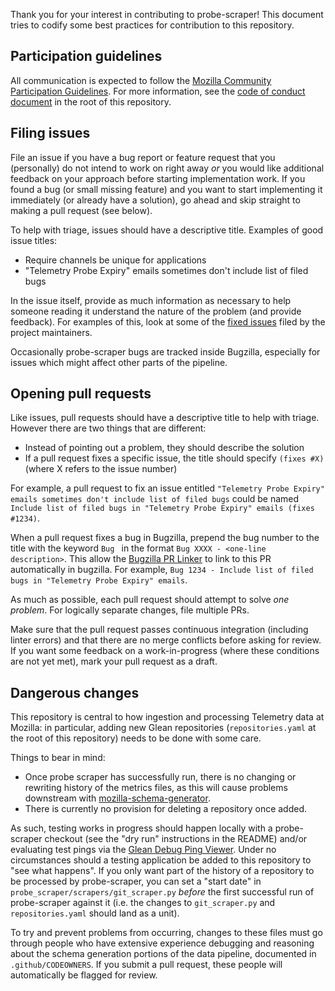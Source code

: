 Thank you for your interest in contributing to probe-scraper!
This document tries to codify some best practices for contribution to this
repository.

## Participation guidelines

All communication is expected to follow the
[Mozilla Community Participation Guidelines](https://www.mozilla.org/about/governance/policies/participation/).
For more information, see the [code of conduct document](./CODE_OF_CONDUCT.md)
in the root of this repository.

## Filing issues

File an issue if you have a bug report or feature request that you (personally)
do not intend to work on right away _or_ you would like additional feedback on
your approach before starting implementation work. If you found a bug (or small
missing feature) and you want to start implementing it immediately (or already
have a solution), go ahead and skip straight to making a pull request (see
below).

To help with triage, issues should have a descriptive title. Examples of good
issue titles:

- Require channels be unique for applications
- "Telemetry Probe Expiry" emails sometimes don't include list of filed bugs

In the issue itself, provide as much information as necessary to help someone
reading it understand the nature of the problem (and provide feedback). For
examples of this, look at some of the
[fixed issues](https://github.com/mozilla/probe-scraper/issues?q=is%3Aissue+is%3Aclosed)
filed by the project maintainers.

Occasionally probe-scraper bugs are tracked inside Bugzilla, especially for issues
which might affect other parts of the pipeline.

## Opening pull requests

Like issues, pull requests should have a descriptive title to help with triage.
However there are two things that are different:

- Instead of pointing out a problem, they should describe the solution
- If a pull request fixes a specific issue, the title should specify
  `(fixes #X)` (where X refers to the issue number)

For example, a pull request to fix an issue entitled `"Telemetry Probe Expiry" emails sometimes don't include list of filed bugs` could be named `Include list of filed bugs in "Telemetry Probe Expiry" emails (fixes #1234)`.

When a pull request fixes a bug in Bugzilla, prepend the bug number to the title with
the keyword `Bug ` in the format `Bug XXXX - <one-line description>`.
This allow the [Bugzilla PR Linker] to link to this PR automatically in bugzilla.
For example, `Bug 1234 - Include list of filed bugs in "Telemetry Probe Expiry" emails`.

As much as possible, each pull request should attempt to solve _one problem_.
For logically separate changes, file multiple PRs.

Make sure that the pull request passes continuous integration (including linter
errors) and that there are no merge conflicts before asking for review. If you
want some feedback on a work-in-progress (where these conditions are not yet
met), mark your pull request as a draft.

[bugzilla pr linker]: https://github.com/mozilla/github-bugzilla-pr-linker

## Dangerous changes

This repository is central to how ingestion and processing Telemetry data at
Mozilla: in particular, adding new Glean repositories (`repositories.yaml` at the root
of this repository) needs to be done with some care.

Things to bear in mind:

- Once probe scraper has successfully run, there is no changing or rewriting history of the metrics files, as this will cause problems downstream with [mozilla-schema-generator].
- There is currently no provision for deleting a repository once added.

As such, testing works in progress should happen locally with a probe-scraper checkout (see the "dry run" instructions in the README) and/or evaluating test pings via the [Glean Debug Ping Viewer].
Under no circumstances should a testing application be added to this repository to "see what happens".
If you only want part of the history of a repository to be processed by probe-scraper, you can set a "start
date" in `probe_scraper/scrapers/git_scraper.py` _before_ the first successful run of probe-scraper
against it (i.e. the changes to `git_scraper.py` and `repositories.yaml` should land as a unit).

To try and prevent problems from occurring, changes to these files must go through people who have extensive
experience debugging and reasoning about the schema generation portions of the data pipeline, documented in `.github/CODEOWNERS`.
If you submit a pull request, these people will automatically be flagged for review.

[mozilla-schema-generator]: https://github.com/mozilla/mozilla-schema-generator
[glean debug ping viewer]: https://mozilla.github.io/glean/book/user/debugging/index.html#glean-debug-view
